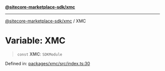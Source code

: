 [**@sitecore-marketplace-sdk/xmc**](../README.md)

***

[@sitecore-marketplace-sdk/xmc](../README.md) / XMC

# Variable: XMC

> `const` **XMC**: `SDKModule`

Defined in: [packages/xmc/src/index.ts:30](https://github.com/Sitecore/sitecore-marketplace-sdk/blob/52ce51a9eb68c659f71f11d434c89a18a730796e/packages/xmc/src/index.ts#L30)
